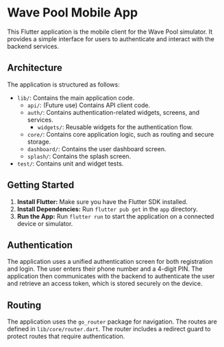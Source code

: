 # Wave Pool Mobile App

This Flutter application is the mobile client for the Wave Pool simulator. It provides a simple interface for users to authenticate and interact with the backend services.

## Architecture

The application is structured as follows:

- `lib/`: Contains the main application code.
  - `api/`: (Future use) Contains API client code.
  - `auth/`: Contains authentication-related widgets, screens, and services.
    - `widgets/`: Reusable widgets for the authentication flow.
  - `core/`: Contains core application logic, such as routing and secure storage.
  - `dashboard/`: Contains the user dashboard screen.
  - `splash/`: Contains the splash screen.
- `test/`: Contains unit and widget tests.

## Getting Started

1. **Install Flutter:** Make sure you have the Flutter SDK installed.
2. **Install Dependencies:** Run `flutter pub get` in the `app` directory.
3. **Run the App:** Run `flutter run` to start the application on a connected device or simulator.

## Authentication

The application uses a unified authentication screen for both registration and login. The user enters their phone number and a 4-digit PIN. The application then communicates with the backend to authenticate the user and retrieve an access token, which is stored securely on the device.

## Routing

The application uses the `go_router` package for navigation. The routes are defined in `lib/core/router.dart`. The router includes a redirect guard to protect routes that require authentication.